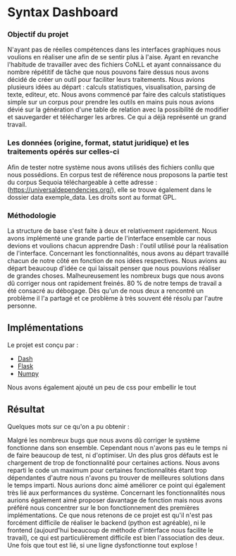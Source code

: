 # Syntax Dashboard

### Objectif du projet

N'ayant pas de réelles compétences dans les interfaces graphiques nous voulions en réaliser une afin de se sentir plus à l'aise. Ayant en revanche l'habitude de travailler avec des fichiers CoNLL et ayant connaissance du nombre répétitif de tâche que nous pouvons faire dessus nous avons décidé de créer un outil pour faciliter leurs traitements. 
Nous avions plusieurs idées au départ : calculs statistiques, visualisation, parsing de texte, editeur, etc. 
Nous avons commencé par faire des calculs statistiques simple sur un corpus pour prendre les outils en mains puis nous avions dévié sur la génération d'une table de relation avec la possibilité de modifier et sauvegarder et télécharger les arbres. Ce qui a déjà représenté un grand travail.


### Les données (origine, format, statut juridique) et les traitements opérés sur celles-ci

Afin de tester notre système nous avons utilisés des fichiers conllu que nous possédions. En corpus test de référence nous proposons la partie test du corpus Sequoia téléchargeable à cette adresse : 
(https://universaldependencies.org/), elle se trouve également dans le dossier data exemple_data. Les droits sont au format GPL.


### Méthodologie


La structure de base s'est faite à deux et relativement rapidement. Nous avons implémenté une grande partie de l'interface ensemble car nous devions et voulions chacun apprendre Dash : l'outil utilisé pour la réalisation de l'interface. 
Concernant les fonctionnalités, nous avons au départ travaillé chacun de notre côté en fonction de nos idées respectives. Nous avions au départ beaucoup d'idée ce qui laissait penser que nous pouvions réaliser de grandes choses. Malheureusement les nombreux bugs que nous avons dû corriger nous ont rapidement freinés. 80 % de notre temps de travail a été consacré au débogage. Dès qu'un de nous deux a rencontré un problème il l'a partagé et ce problème à très souvent été résolu par l'autre personne.


## Implémentations


Le projet est conçu par :

* [Dash](https://dash.plot.ly)
* [Flask](http://flask.palletsprojects.com/en/1.1.x/)
* [Numpy](https://numpy.org/doc/)

Nous avons également ajouté un peu de css pour embellir le tout


## Résultat

Quelques mots sur ce qu'on a pu obtenir :

Malgré les nombreux bugs que nous avons dû corriger le système fonctionne dans son ensemble. Cependant nous n'avons pas eu le temps ni de faire beaucoup de test, ni d'optimiser. Un des plus gros défauts est le chargement de trop de fonctionnalité pour certaines actions. Nous avons reparti le code un maximum pour certaines fonctionnalités étant trop dépendantes d'autre nous n'avons pu trouver de meilleures solutions dans le temps imparti. Nous aurions donc aimé améliorer ce point qui également très lié aux performances du système.
Concernant les fonctionnalités nous aurions également aimé proposer davantage de fonction mais nous avons préféré nous concentrer sur le bon fonctionnement des premières implémentations.
Ce que nous retenons de ce projet est qu'il n'est pas forcément difficile de réaliser le backend (python est agréable), ni le frontend (aujourd'hui beaucoup de méthode d'interface nous facilite le travail), ce qui est particulièrement difficile est bien l'association des deux. Une fois que tout est lié, si une ligne dysfonctionne tout explose !

